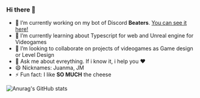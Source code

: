 ### Hi there 👋



- 🔭 I’m currently working on my bot of Discord **Beaters**. [You can see it here!](https://jromano743.github.io/project-beaters-wb/)
- 🌱 I’m currently learning about Typescript for web and Unreal engine for Videogames
- 👯 I’m looking to collaborate on projects of videogames as Game design or Level Design
- 💬 Ask me about evreything. If i know it, i help you ❤️
- 😄 Nicknames: Juanma, JM
- ⚡ Fun fact: I like **SO MUCH** the cheese

![Anurag's GitHub stats](https://github-readme-stats.vercel.app/api?username=jromano743&show_icons=true&theme=radical)

